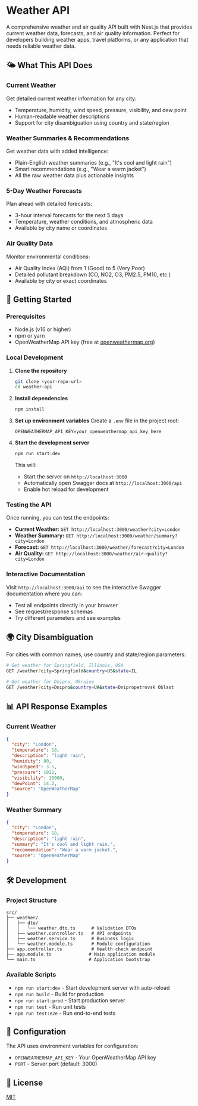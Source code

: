 # Weather API

A comprehensive weather and air quality API built with Nest.js that provides current weather data, forecasts, and air quality information. Perfect for developers building weather apps, travel platforms, or any application that needs reliable weather data.

## 🌤️ What This API Does

### Current Weather
Get detailed current weather information for any city:
- Temperature, humidity, wind speed, pressure, visibility, and dew point
- Human-readable weather descriptions
- Support for city disambiguation using country and state/region

### Weather Summaries & Recommendations
Get weather data with added intelligence:
- Plain-English weather summaries (e.g., "It's cool and light rain")
- Smart recommendations (e.g., "Wear a warm jacket")
- All the raw weather data plus actionable insights

### 5-Day Weather Forecasts
Plan ahead with detailed forecasts:
- 3-hour interval forecasts for the next 5 days
- Temperature, weather conditions, and atmospheric data
- Available by city name or coordinates

### Air Quality Data
Monitor environmental conditions:
- Air Quality Index (AQI) from 1 (Good) to 5 (Very Poor)
- Detailed pollutant breakdown (CO, NO2, O3, PM2.5, PM10, etc.)
- Available by city or exact coordinates

## 🚀 Getting Started

### Prerequisites
- Node.js (v16 or higher)
- npm or yarn
- OpenWeatherMap API key (free at [openweathermap.org](https://openweathermap.org/api))

### Local Development

1. **Clone the repository**
   ```bash
   git clone <your-repo-url>
   cd weather-api
   ```

2. **Install dependencies**
   ```bash
   npm install
   ```

3. **Set up environment variables**
   Create a `.env` file in the project root:
   ```
   OPENWEATHERMAP_API_KEY=your_openweathermap_api_key_here
   ```

4. **Start the development server**
   ```bash
   npm run start:dev
   ```
   
   This will:
   - Start the server on `http://localhost:3000`
   - Automatically open Swagger docs at `http://localhost:3000/api`
   - Enable hot reload for development

### Testing the API

Once running, you can test the endpoints:

- **Current Weather:** `GET http://localhost:3000/weather?city=London`
- **Weather Summary:** `GET http://localhost:3000/weather/summary?city=London`
- **Forecast:** `GET http://localhost:3000/weather/forecast?city=London`
- **Air Quality:** `GET http://localhost:3000/weather/air-quality?city=London`

### Interactive Documentation

Visit `http://localhost:3000/api` to see the interactive Swagger documentation where you can:
- Test all endpoints directly in your browser
- See request/response schemas
- Try different parameters and see examples

## 🌍 City Disambiguation

For cities with common names, use country and state/region parameters:

```bash
# Get weather for Springfield, Illinois, USA
GET /weather?city=Springfield&country=US&state=IL

# Get weather for Dnipro, Ukraine
GET /weather?city=Dnipro&country=UA&state=Dnipropetrovsk Oblast
```

## 📊 API Response Examples

### Current Weather
```json
{
  "city": "London",
  "temperature": 18,
  "description": "light rain",
  "humidity": 80,
  "windSpeed": 3.5,
  "pressure": 1012,
  "visibility": 10000,
  "dewPoint": 14.2,
  "source": "OpenWeatherMap"
}
```

### Weather Summary
```json
{
  "city": "London",
  "temperature": 18,
  "description": "light rain",
  "summary": "It's cool and light rain.",
  "recommendation": "Wear a warm jacket.",
  "source": "OpenWeatherMap"
}
```

## 🛠️ Development

### Project Structure
```
src/
├── weather/
│   ├── dto/
│   │   └── weather.dto.ts      # Validation DTOs
│   ├── weather.controller.ts   # API endpoints
│   ├── weather.service.ts      # Business logic
│   └── weather.module.ts       # Module configuration
├── app.controller.ts           # Health check endpoint
├── app.module.ts              # Main application module
└── main.ts                    # Application bootstrap
```

### Available Scripts
- `npm run start:dev` - Start development server with auto-reload
- `npm run build` - Build for production
- `npm run start:prod` - Start production server
- `npm run test` - Run unit tests
- `npm run test:e2e` - Run end-to-end tests

## 🔧 Configuration

The API uses environment variables for configuration:
- `OPENWEATHERMAP_API_KEY` - Your OpenWeatherMap API key
- `PORT` - Server port (default: 3000)

## 📝 License

[MIT](LICENSE)
